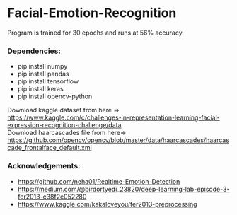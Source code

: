 # Facial-Emotion-Recognition

Program is trained for 30 epochs and runs at 56% accuracy.

### Dependencies:
* pip install numpy
* pip install pandas
* pip install tensorflow
* pip install keras
* pip install opencv-python

Download kaggle dataset from here => https://www.kaggle.com/c/challenges-in-representation-learning-facial-expression-recognition-challenge/data </br>
Download haarcascades file from here=> https://github.com/opencv/opencv/blob/master/data/haarcascades/haarcascade_frontalface_default.xml

### Acknowledgements:
* https://github.com/neha01/Realtime-Emotion-Detection
* https://medium.com/@birdortyedi_23820/deep-learning-lab-episode-3-fer2013-c38f2e052280
* https://www.kaggle.com/kakaloveyou/fer2013-preprocessing
